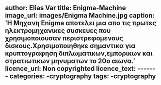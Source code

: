 
author: Elias Var
title: Enigma-Machine
image_url: images/Enigma Machine.jpg
caption: 'Η Μηχανη Enigma αποτελει μια απο τις πρωτες ηλεκτρομηχανικες συσκευες που 
χρησιμοποιουσαν περιστρεφομενους δισκους.Χρησιμοποιηθηκε σημαντικα για κρυπτογραφηση 
διπλωματικων,εμπορικων και στρατιωτικων μηνυματων το 20ο αιωνα.'
licence_url: Non copyrighted
licence_text: -------
categories:
  -cryptography
tags:
  -cryptography
  ---

